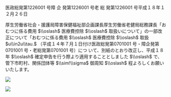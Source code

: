 医政総発第1226001 号障 企 発第1226001 号老 総 発第1226001 号平成１８年１２月２６日

厚生労働省社会・援護局障害保健福祉部企画課長厚生労働省老健局総務課長「おむつに係る費用 $\\oslash$ 医療費控除 $\\oslash$ 取扱いについて」の一部改正について「おむつに係る費用 $\\oslash$ 医療費控除 $\\oslash$ 取扱 $u\\in2u\\tau.$ （平成１４年７月１日付け医政総発第0701001 号・障企発第0701001 号・老総発第0701001 号）につ いて、別紙のとおり改正し、平成１８年 $\\oslash$ 確定申告を行う際より適用することとしました $\\oslash$ で、管下市町村、関係団体等 $\\sim!\\sigma$ 御周知 $\\oslash$ 程よろしくお願いいたします。

![](https://www.nta.go.jp/tmp/9797cb24-e062-43a4-9e35-5b2be3b3995b/images/22159b28fc13e002af0de71ea1567c2e360c3323be42edf3ebd77e2210160c93.jpg)

![](https://www.nta.go.jp/tmp/9797cb24-e062-43a4-9e35-5b2be3b3995b/images/028a258d3d8307e4eb84edfc8fba65d0a4c8094d6a21d5e3320d3beb58cde407.jpg)